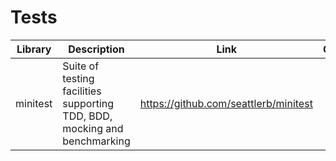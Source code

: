 # Tests

| Library | Description | Link | Comments |
| --- | --- | --- | --- |
| minitest | Suite of testing facilities supporting TDD, BDD, mocking and benchmarking | https://github.com/seattlerb/minitest |

